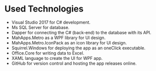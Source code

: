 # Used Technologies

* Visual Studio 2017 for C\# development.
* Ms SQL Server for database.
* Dapper for connecting the C\# \(back-end\) to the database with its API.
* MahApps.Metro as a WPF library for UI design.
* MahApps.Metro.IconPack as an icon library for UI design.
* Squirrel.Windows for deploying the app as an oneClick executable.
* Office.Core for writing data to Excel.
* XAML language to create the UI for WPF app.
* GitHub for version control and hosting the app releases online.

